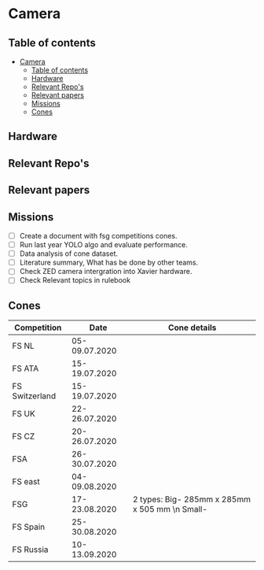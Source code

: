 # Camera

## Table of contents
- [Camera](#camera)
  - [Table of contents](#table-of-contents)
  - [Hardware](#hardware)
  - [Relevant Repo's](#relevant-repos)
  - [Relevant papers](#relevant-papers)
  - [Missions](#missions)
  - [Cones](#cones)

## Hardware

## Relevant Repo's

## Relevant papers

## Missions
- [ ] Create a document with fsg competitions cones.
- [ ] Run last year YOLO algo and evaluate performance.
- [ ] Data analysis of cone dataset.
- [ ] Literature summary, What has be done by other teams.
- [ ] Check ZED camera intergration into Xavier hardware.
- [ ] Check Relevant topics in rulebook

## Cones
|Competition | Date | Cone details|
|--|--|--|
|FS NL | 05-09.07.2020 |  |
|FS ATA | 15-19.07.2020 |  |
|FS Switzerland | 15-19.07.2020 |  |
|FS UK | 22-26.07.2020 |  |
|FS CZ | 20-26.07.2020 |  |
|FSA | 26-30.07.2020 |  |
|FS east | 04-09.08.2020 |  |
|FSG | 17-23.08.2020  | 2 types: Big- 285mm x 285mm x 505 mm \n Small-  |
|FS Spain | 25-30.08.2020 |  | 
|FS Russia | 10-13.09.2020 |  |
